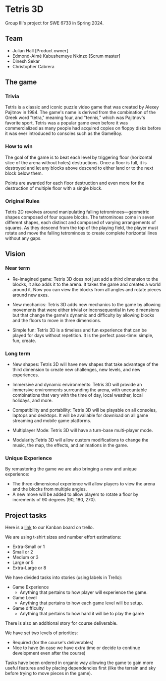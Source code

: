 # Tetris 3D
Group III's project for SWE 6733 in Spring 2024.

## Team

* Julian Hall [Product owner]
* Edmond-Aimé Kabushemeye Nkinzo [Scrum master]
* Dinesh Sekar
* Christopher Cabrera


## The game

### Trivia

Tetris is a classic and iconic puzzle video game that was created by Alexey Pajitnov in 1984. The game's name is derived from the combination of the Greek word "tetra," meaning four, and "tennis," which was Pajitnov's favorite sport. Tetris was  a popular game even before it was commercialized as many people had acquired copies on floppy disks before it was ever introduced to consoles such as the GameBoy. 

### How to win

The goal of the game is to beat each level by triggering floor  (horizontal slice of the arena without holes) destructions. Once a floor is full, it is destroyed and let any blocks above descend to either land or to the next block below them.

Points are awarded for each floor destruction and even more for the destruction of multiple floor with a single block.

### Original Rules

 Tetris 2D revolves around manipulating falling tetrominoes—geometric shapes composed of four square blocks. The tetrominoes come in seven different shapes, each distinct and composed of varying arrangements of squares. As they descend from the top of the playing field, the player must rotate and move the falling tetrominoes to create complete horizontal lines without any gaps.

## Vision

### Near term

* Re-imagined game: Tetris 3D does not just add a third dimension to the blocks, it also adds it to the arena. It takes the game and creates a world around it. Now you can view the blocks from all angles and rotate pieces around new axes. 

* New mechanics: Tetris 3D adds new mechanics to the game by allowing movements that were either trivial or inconsequential in two dimensions but that change the game's dynamic and difficulty by allowing blocks and the floors to move in three dimensions.

* Simple fun: Tetris 3D is a timeless and fun experience that can be played for days without repetition. It is the perfect pass-time: simple, fun, create. 

### Long term

* New shapes: Tetris 3D will have new shapes that take advantage of the third dimension to create new challenges, new levels, and new experiences.

* Immersive and dynamic environments: Tetris 3D will provide an immersive environments surrounding the arena, with uncountable combinations that vary with the time of day, local weather, local holidays, and more.

* Compatibility and portability: Tetris 3D will be playable on all consoles, laptops and desktops. It will be available for download on all game streaming and mobile game platforms.

* Multiplayer Mode: Tetris 3D will have a turn-base multi-player mode.

* Modularity:Tetris 3D will allow custom modifications to change the music, the map, the effects, and animations in the game.


### Unique Experience

By remastering the game we are also bringing a new and unique experience:

* The three-dimensional experience will allow players to view the arena and the blocks from multiple angles.
* A new move will be added to allow players to rotate a floor by increments of 90 degrees (90, 180, 270).


## Project tasks

Here is a [link](https://trello.com/b/gGyl378S/spring-2024-swe-6733) to our Kanban board on trello.

We are using t-shirt sizes and number effort estimations:
* Extra-Small or 1
* Small or 2
* Medium or 3
* Large or 5
* Extra-Large or 8

We have divided tasks into stories (using labels in Trello):
* Game Experience
  * Anything that pertains to how player will experience the game.
* Game Level
  * Anything that pertains to how each game level will be setup.
* Game difficulty
  * Anything that pertains to how hard it will be to play the game

There is also an additional story for course deliverable.

We have set two levels of priorities:
* Required (for the course's deliverables)
* Nice to have (in case we have extra time or decide to continue development even after the course)

Tasks have been ordered in organic way allowing the game to gain more useful features and by placing dependencies first (like the terrain and sky before trying to move pieces in the game).